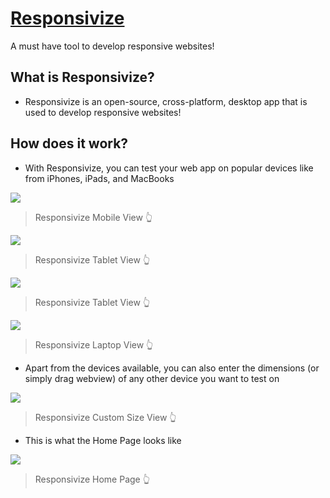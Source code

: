 # [Responsivize](https://virejdasani.github.io/Responsivize/)
A must have tool to develop responsive websites!

## What is Responsivize?
- Responsivize is an open-source, cross-platform, desktop app that is used to develop responsive websites!

## How does it work?
- With Responsivize, you can test your web app on popular devices like from iPhones, iPads, and MacBooks

![](https://github.com/virejdasani/Responsivize/blob/master/docs/assets/MobileGithub.png)
> Responsivize Mobile View 👆

![](https://github.com/virejdasani/Responsivize/blob/master/docs/assets/TabletsGithub1.png)
> Responsivize Tablet View 👆

![](https://github.com/virejdasani/Responsivize/blob/master/docs/assets/TabletsGithub2.png)
> Responsivize Tablet View 👆

![](https://github.com/virejdasani/Responsivize/blob/master/docs/assets/Laptops1.png)
> Responsivize Laptop View 👆

- Apart from the devices available, you can also enter the dimensions (or simply drag webview) of any other device you want to test on

![](https://github.com/virejdasani/Responsivize/blob/master/docs/assets/CustomSize.png)
> Responsivize Custom Size View 👆

- This is what the Home Page looks like

![](https://github.com/virejdasani/Responsivize/blob/master/docs/assets/HomePage.png)
> Responsivize Home Page 👆
